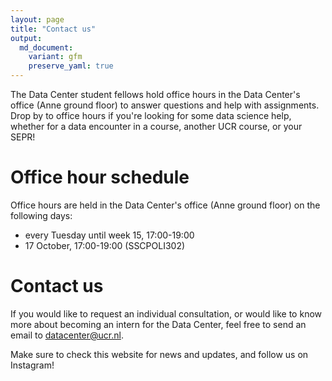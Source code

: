 ```yaml
---
layout: page
title: "Contact us"
output:
  md_document:
    variant: gfm
    preserve_yaml: true
---
```


The Data Center student fellows hold office hours in the Data Center's office (Anne ground floor) to answer questions and help with assignments.
Drop by to office hours if you're looking for some data science help, whether for a data encounter in a course, another UCR course, or your SEPR!

# Office hour schedule

Office hours are held in the Data Center's office (Anne ground floor) on the following days:

- every Tuesday until week 15, 17:00-19:00
- 17 October, 17:00-19:00 (SSCPOLI302)

# Contact us

If you would like to request an individual consultation, or would like to know more about becoming an intern for the Data Center, feel free to send an email to [datacenter@ucr.nl](mailto:datacenter@ucr.nl).

Make sure to check this website for news and updates, and follow us on Instagram!